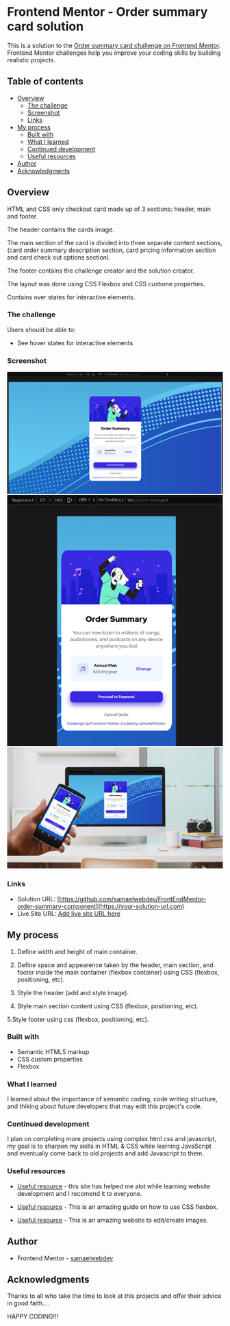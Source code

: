 # Frontend Mentor - Order summary card solution

This is a solution to the [Order summary card challenge on Frontend Mentor](https://www.frontendmentor.io/challenges/order-summary-component-QlPmajDUj). Frontend Mentor challenges help you improve your coding skills by building realistic projects.

## Table of contents

- [Overview](#overview)
  - [The challenge](#the-challenge)
  - [Screenshot](#screenshot)
  - [Links](#links)
- [My process](#my-process)
  - [Built with](#built-with)
  - [What I learned](#what-i-learned)
  - [Continued development](#continued-development)
  - [Useful resources](#useful-resources)
- [Author](#author)
- [Acknowledgments](#acknowledgments)

## Overview

HTML and CSS only checkout card made up of 3 sections: header, main and footer.

The header contains the cards image.

The main section of the card is divided into three separate content sections, (card order summary description section, card pricing information section and card check out options section).

The footer contains the challenge creator and the solution creator.

The layout was done using CSS Flexbox and CSS custome properties.

Contains over states for interactive elements.

### The challenge

Users should be able to:

- See hover states for interactive elements

### Screenshot

![](images/order-summary-card-finished-challenge-desktop.png)
![](images/order-summary-card-finished-challenge-mobile.png)
![](images/order-summary-card-finished-challenge-social-git.png)

### Links

- Solution URL: [https://github.com/samaelwebdev/FrontEndMentor-order-summary-component](https://your-solution-url.com)
- Live Site URL: [Add live site URL here](https://your-live-site-url.com)

## My process

1. Define width and height of main container.

2. Define space and appearence taken by the header, main
   section, and footer inside the main container (flexbox container) using CSS (flexbox, positioning, etc).

3. Style the header (add and style image).

4. Style main section content using CSS (flexbox, positioning, etc).

5.Style footer using css (flexbox, positioning, etc).

### Built with

- Semantic HTML5 markup
- CSS custom properties
- Flexbox

### What I learned

I learned about the importance of semantic coding, code writing structure, and thiking about future developers that may edit this project's code.

### Continued development

I plan on completing more projects using complex html css and javascript, my goal is to sharpen my skills in HTML & CSS while learning JavaScript and eventually come back to old projects and add Javascript to them.

### Useful resources

- [Useful resource](https://www.w3schools.com/) - this site has helped me alot while learning website development and I recomend it to everyone.

- [Useful resource](https://css-tricks.com/snippets/css/a-guide-to-flexbox/) - This is an amazing guide on how to use CSS flexbox.

- [Useful resource](https://www.canva.com/) - This is an amazing website to edit/create images.

## Author

- Frontend Mentor - [samaelwebdev](https://www.frontendmentor.io/profile/samaelwebdev)


## Acknowledgments

Thanks to all who take the time to look at this projects and offer their advice in good faith....

HAPPY CODING!!!

